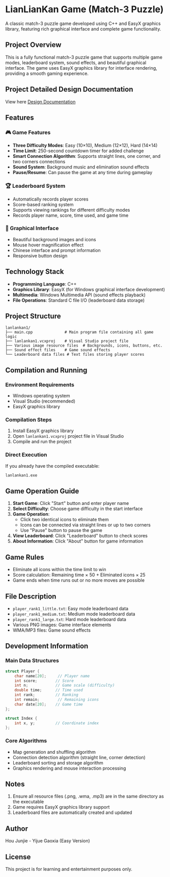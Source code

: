
# LianLianKan Game (Match-3 Puzzle)

A classic match-3 puzzle game developed using C++ and EasyX graphics library, featuring rich graphical interface and complete game functionality.

## Project Overview

This is a fully functional match-3 puzzle game that supports multiple game modes, leaderboard system, sound effects, and beautiful graphical interface. The game uses EasyX graphics library for interface rendering, providing a smooth gaming experience.

## Project Detailed Design Documentation
 View here [Design Documentation](./程序设计课程实践课程大作业_连连看实验报告.doc)

## Features

### 🎮 Game Features
- **Three Difficulty Modes**: Easy (10×10), Medium (12×12), Hard (14×14)
- **Time Limit**: 250-second countdown timer for added challenge
- **Smart Connection Algorithm**: Supports straight lines, one corner, and two corners connections
- **Sound System**: Background music and elimination sound effects
- **Pause/Resume**: Can pause the game at any time during gameplay

### 🏆 Leaderboard System
- Automatically records player scores
- Score-based ranking system
- Supports viewing rankings for different difficulty modes
- Records player name, score, time used, and game time

### 🎨 Graphical Interface
- Beautiful background images and icons
- Mouse hover magnification effect
- Chinese interface and prompt information
- Responsive button design

## Technology Stack

- **Programming Language**: C++
- **Graphics Library**: EasyX (for Windows graphical interface development)
- **Multimedia**: Windows Multimedia API (sound effects playback)
- **File Operations**: Standard C file I/O (leaderboard data storage)

## Project Structure

```
lanlankan1/
├── main.cpp              # Main program file containing all game logic
├── lanlankan1.vcxproj    # Visual Studio project file
├── Various image resource files  # Backgrounds, icons, buttons, etc.
├── Sound effect files    # Game sound effects
└── Leaderboard data files # Text files storing player scores
```

## Compilation and Running

### Environment Requirements
- Windows operating system
- Visual Studio (recommended)
- EasyX graphics library

### Compilation Steps
1. Install EasyX graphics library
2. Open `lanlankan1.vcxproj` project file in Visual Studio
3. Compile and run the project

### Direct Execution
If you already have the compiled executable:
```bash
lanlankan1.exe
```

## Game Operation Guide

1. **Start Game**: Click "Start" button and enter player name
2. **Select Difficulty**: Choose game difficulty in the start interface
3. **Game Operation**:
   - Click two identical icons to eliminate them
   - Icons can be connected via straight lines or up to two corners
   - Use "Pause" button to pause the game
4. **View Leaderboard**: Click "Leaderboard" button to check scores
5. **About Information**: Click "About" button for game information

## Game Rules

- Eliminate all icons within the time limit to win
- Score calculation: Remaining time × 50 + Eliminated icons × 25
- Game ends when time runs out or no more moves are possible

## File Description

- `player_rank1_little.txt`: Easy mode leaderboard data
- `player_rank1_medium.txt`: Medium mode leaderboard data
- `player_rank1_large.txt`: Hard mode leaderboard data
- Various PNG images: Game interface elements
- WMA/MP3 files: Game sound effects

## Development Information

### Main Data Structures
```c++
struct Player {
    char name[20];     // Player name
    int score;        // Score
    int n;            // Game scale (difficulty)
    double time;      // Time used
    int rank;         // Ranking
    int remain;        // Remaining icons
    char date[20];    // Game time
};

struct Index {
    int x, y;         // Coordinate index
};
```

### Core Algorithms
- Map generation and shuffling algorithm
- Connection detection algorithm (straight line, corner detection)
- Leaderboard sorting and storage algorithm
- Graphics rendering and mouse interaction processing

## Notes

1. Ensure all resource files (.png, .wma, .mp3) are in the same directory as the executable
2. Game requires EasyX graphics library support
3. Leaderboard files are automatically created and updated

## Author

Hou Junjie - Yijue Gaoxia (Easy Version)

## License

This project is for learning and entertainment purposes only.

        